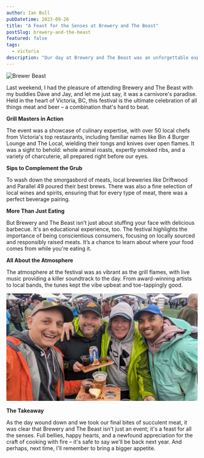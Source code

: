 ```yaml
---
author: Ian Bull
pubDatetime: 2023-09-26
title: "A Feast for the Senses at Brewery and The Beast"
postSlug: brewery-and-the-beast
featured: false
tags:
  - victoria
description: "Our day at Brewery and The Beast was an unforgettable experience, indulging in an array of expertly grilled meats and local brews, with live music enhancing the vibrant atmosphere of this meat-lover's paradise in Victoria, BC."
---
```


![Brewer Beast](./brewer_beast.jpg)

Last weekend, I had the pleasure of attending Brewery and The Beast with my buddies Dave and Jay, and let me just say, it was a carnivore's paradise. Held in the heart of Victoria, BC, this festival is the ultimate celebration of all things meat and beer – a combination that's hard to beat.

**Grill Masters in Action**

The event was a showcase of culinary expertise, with over 50 local chefs from Victoria's top restaurants, including familiar names like Bin 4 Burger Lounge and The Local, wielding their tongs and knives over open flames. It was a sight to behold: whole animal roasts, expertly smoked ribs, and a variety of charcuterie, all prepared right before our eyes.

**Sips to Complement the Grub**

To wash down the smorgasbord of meats, local breweries like Driftwood and Parallel 49 poured their best brews. There was also a fine selection of local wines and spirits, ensuring that for every type of meat, there was a perfect beverage pairing.

**More Than Just Eating**

But Brewery and The Beast isn’t just about stuffing your face with delicious barbecue. It's an educational experience, too. The festival highlights the importance of being conscientious consumers, focusing on locally sourced and responsibly raised meats. It’s a chance to learn about where your food comes from while you're eating it.

**All About the Atmosphere**

The atmosphere at the festival was as vibrant as the grill flames, with live music providing a killer soundtrack to the day. From award-winning artists to local bands, the tunes kept the vibe upbeat and toe-tappingly good.

![Buds](./buds.jpeg)

**The Takeaway**

As the day wound down and we took our final bites of succulent meat, it was clear that Brewery and The Beast isn't just an event; it's a feast for all the senses. Full bellies, happy hearts, and a newfound appreciation for the craft of cooking with fire – it's safe to say we'll be back next year. And perhaps, next time, I'll remember to bring a bigger appetite.
